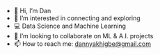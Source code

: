 - 👋 Hi, I’m Dan
- 👀 I’m interested in connecting and exploring
- 💻 Data Science and Machine Learning 
- 💞️ I’m looking to collaborate on ML & A.I. projects
- 📫 How to reach me: dannyakhigbe@gmail.com

<!---
DanielAkhigbe/DanielAkhigbe is a ✨ special ✨ repository because its `README.md` (this file) appears on your GitHub profile.
You can click the Preview link to take a look at your changes.
--->
